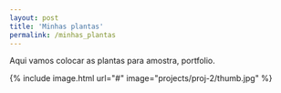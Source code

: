 ```yaml
---
layout: post
title: 'Minhas plantas'
permalink: /minhas_plantas
---
```


Aqui vamos colocar as plantas para amostra, portfolio.

{% include image.html url="#" image="projects/proj-2/thumb.jpg" %}
